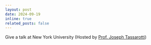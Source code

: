 ```yaml
---
layout: post
date: 2024-09-19
inline: true
related_posts: false
---
```


Give a talk at New York University (Hosted by [Prof. Joseph Tassarotti](https://cs.nyu.edu/~jt4767/))